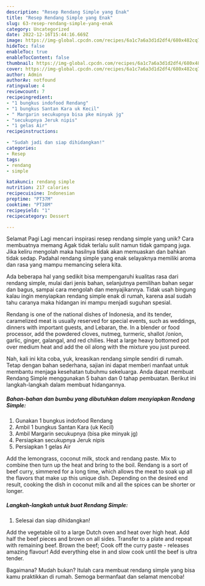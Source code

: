 ```yaml
---
description: "Resep Rendang Simple yang Enak"
title: "Resep Rendang Simple yang Enak"
slug: 63-resep-rendang-simple-yang-enak
category: Uncategorized
date: 2022-12-16T15:44:16.669Z
image: https://img-global.cpcdn.com/recipes/6a1c7a6a3d1d2df4/680x482cq70/rendang-simple-foto-resep-utama.jpg
hideToc: false
enableToc: true
enableTocContent: false
thumbnail: https://img-global.cpcdn.com/recipes/6a1c7a6a3d1d2df4/680x482cq70/rendang-simple-foto-resep-utama.jpg
cover: https://img-global.cpcdn.com/recipes/6a1c7a6a3d1d2df4/680x482cq70/rendang-simple-foto-resep-utama.jpg
author: Admin
authorAv: notfound
ratingvalue: 4
reviewcount: 7
recipeingredient:
- "1 bungkus indofood Rendang"
- "1 bungkus Santan Kara uk Kecil"
- " Margarin secukupnya bisa pke minyak jg"
- "secukupnya Jeruk nipis"
- "1 gelas Air"
recipeinstructions:

- "Sudah jadi dan siap dihidangkan!"
categories:
- Resep
tags:
- rendang
- simple

katakunci: rendang simple 
nutrition: 217 calories
recipecuisine: Indonesian
preptime: "PT37M"
cooktime: "PT38M"
recipeyield: "1"
recipecategory: Dessert

---
```



Selamat Pagi Lagi mencari inspirasi resep rendang simple yang unik? Cara membuatnya memang Agak tidak terlalu sulit namun tidak gampang juga. Jika keliru mengolah maka hasilnya tidak akan memuaskan dan bahkan tidak sedap. Padahal rendang simple yang enak selayaknya memiliki aroma dan rasa yang mampu memancing selera kita.


Ada beberapa hal yang sedikit bisa mempengaruhi kualitas rasa dari rendang simple, mulai dari jenis bahan, selanjutnya pemilihan bahan segar dan bagus, sampai cara mengolah dan menyajikannya. Tidak usah bingung kalau ingin menyiapkan rendang simple enak di rumah, karena asal sudah tahu caranya maka hidangan ini mampu menjadi suguhan spesial.

Rendang is one of the national dishes of Indonesia, and its tender, caramelized meat is usually reserved for special events, such as weddings, dinners with important guests, and Lebaran, the. In a blender or food processor, add the powdered cloves, nutmeg, turmeric, shallot /onion, garlic, ginger, galangal, and red chilies. Heat a large heavy bottomed pot over medium heat and add the oil along with the mixture you just pureed.


Nah, kali ini kita coba, yuk, kreasikan rendang simple sendiri di rumah. Tetap dengan bahan sederhana, sajian ini dapat memberi manfaat untuk membantu menjaga kesehatan tubuhmu sekeluarga. Anda dapat membuat Rendang Simple menggunakan 5 bahan dan 0 tahap pembuatan. Berikut ini langkah-langkah dalam membuat hidangannya.

<!--inarticleads1-->

##### Bahan-bahan dan bumbu yang dibutuhkan dalam menyiapkan Rendang Simple:

1. Gunakan 1 bungkus indofood Rendang
1. Ambil 1 bungkus Santan Kara (uk Kecil)
1. Ambil  Margarin secukupnya (bisa pke minyak jg)
1. Persiapkan secukupnya Jeruk nipis
1. Persiapkan 1 gelas Air


Add the lemongrass, coconut milk, stock and rendang paste. Mix to combine then turn up the heat and bring to the boil. Rendang is a sort of beef curry, simmered for a long time, which allows the meat to soak up all the flavors that make up this unique dish. Depending on the desired end result, cooking the dish in coconut milk and all the spices can be shorter or longer. 

<!--inarticleads2-->

##### Langkah-langkah untuk buat Rendang Simple:


1. Selesai dan siap dihidangkan!

Add the vegetable oil to a large Dutch oven and heat over high heat. Add half the beef pieces and brown on all sides. Transfer to a plate and repeat with remaining beef. Brown the beef; Cook off the curry paste - releases amazing flavour! Add everything else in and slow cook until the beef is ultra tender. 

Bagaimana? Mudah bukan? Itulah cara membuat rendang simple yang bisa kamu praktikkan di rumah. Semoga bermanfaat dan selamat mencoba!
